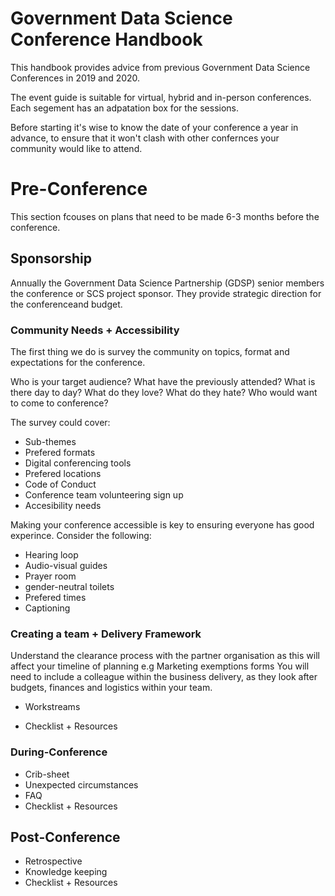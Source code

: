 # Government Data Science Conference Handbook

This handbook provides advice from previous Government Data Science Conferences in 2019 and 2020.

The event guide is suitable for virtual, hybrid and in-person conferences. Each segement has an adpatation box for the sessions. 

Before starting it's wise to know the date of your conference a year in advance, to ensure that it won't clash with other confernces your community would like to attend.


# Pre-Conference 

This section fcouses on plans that need to be made 6-3 months before the conference. 

## Sponsorship 

Annually the Government Data Science Partnership (GDSP) senior members the conference or SCS project sponsor. They provide strategic direction for the conferenceand budget.

### Community Needs + Accessibility 

The first thing we do is survey the community on topics, format and expectations for the conference.

Who is your target audience? What have the previously attended? What is there day to day? What do they love? What do they hate? Who would want to come to conference? 

The survey could cover:
* Sub-themes 
* Prefered formats
* Digital conferencing tools 
* Prefered locations 
* Code of Conduct 
* Conference team volunteering sign up
* Accesibility needs

Making your conference accessible is key to ensuring everyone has good experince. Consider the following:

* Hearing loop 
* Audio-visual guides
* Prayer room
* gender-neutral toilets
* Prefered times 
* Captioning 

### Creating a team + Delivery Framework

Understand the clearance process with the partner organisation as this will affect your timeline of planning e.g Marketing exemptions forms  You will need to include a colleague within the business delivery, as they look after budgets, finances and logistics within your team. 


* Workstreams


* Checklist + Resources 


### During-Conference 
* Crib-sheet
* Unexpected circumstances 
* FAQ
* Checklist + Resources 

## Post-Conference 
* Retrospective 
* Knowledge keeping 
* Checklist + Resources 
